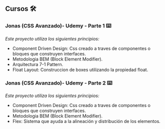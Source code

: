 ## Cursos 🛠️
### Jonas (CSS Avanzado)- Udemy - Parte 1 ⌨️

_Este proyecto utiliza los siguientes principios:_

* Component Driven Design: Css creado a traves de componentes o bloques que construyen interfaces.
* Metodologia BEM (Block Element Modifier).
* Arquitectura 7-1 Pattern.
* Float Layout: Construccion de boxes utilizando la propiedad float.

### Jonas (CSS Avanzado)- Udemy - Parte 2 ⌨️

_Este proyecto utiliza los siguientes principios:_

* Component Driven Design: Css creado a traves de componentes o bloques que construyen interfaces.
* Metodologia BEM (Block Element Modifier).
* Flex: Sistema que ayuda a la alineación y distribución de los elementos.

